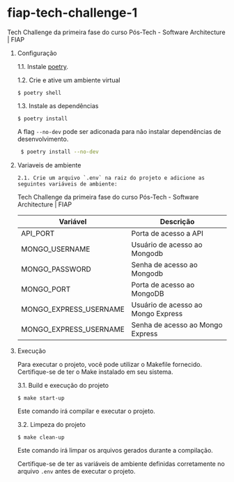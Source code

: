 # fiap-tech-challenge-1

Tech Challenge da primeira fase do curso Pós-Tech - Software Architecture | FIAP

1.  Configuração

    1.1. Instale [poetry](https://python-poetry.org/docs/).

    1.2. Crie e ative um ambiente virtual

    ```shell
    $ poetry shell
    ```

    1.3. Instale as dependências

    ```shell
    $ poetry install
    ```

    A flag `--no-dev` pode ser adiconada para não instalar dependências de desenvolvimento.

    ```bash
     $ poetry install --no-dev
    ```

2.  Variaveis de ambiente

        2.1. Crie um arquivo `.env` na raiz do projeto e adicione as seguintes variáveis de ambiente:

    Tech Challenge da primeira fase do curso Pós-Tech - Software Architecture | FIAP

    | Variável               | Descrição                          |
    | ---------------------- | ---------------------------------- |
    | API_PORT               | Porta de acesso a API              |
    | MONGO_USERNAME         | Usuário de acesso ao Mongodb       |
    | MONGO_PASSWORD         | Senha de acesso ao Mongodb         |
    | MONGO_PORT             | Porta de acesso ao MongoDB         |
    | MONGO_EXPRESS_USERNAME | Usuário de acesso ao Mongo Express |
    | MONGO_EXPRESS_USERNAME | Senha de acesso ao Mongo Express   |

3.  Execução

    Para executar o projeto, você pode utilizar o Makefile fornecido. Certifique-se de ter o Make instalado em seu sistema.

    3.1. Build e execução do projeto

    ```shell
    $ make start-up
    ```

    Este comando irá compilar e executar o projeto.

    3.2. Limpeza do projeto

    ```shell
    $ make clean-up
    ```

    Este comando irá limpar os arquivos gerados durante a compilação.

    Certifique-se de ter as variáveis de ambiente definidas corretamente no arquivo `.env` antes de executar o projeto.
